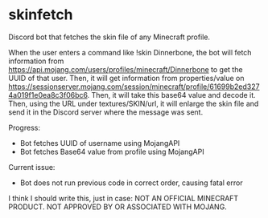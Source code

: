 # skinfetch
Discord bot that fetches the skin file of any Minecraft profile.

When the user enters a command like !skin Dinnerbone, the bot will fetch information from https://api.mojang.com/users/profiles/minecraft/Dinnerbone to get the UUID of that user. Then, it will get information from properties/value on https://sessionserver.mojang.com/session/minecraft/profile/61699b2ed3274a019f1e0ea8c3f06bc6. Then, it will take this base64 value and decode it. Then, using the URL under textures/SKIN/url, it will enlarge the skin file and send it in the Discord server where the message was sent.

Progress:
 - Bot fetches UUID of username using MojangAPI
 - Bot fetches Base64 value from profile using MojangAPI
 
Current issue:
 - Bot does not run previous code in correct order, causing fatal error

I think I should write this, just in case:
NOT AN OFFICIAL MINECRAFT PRODUCT. NOT APPROVED BY OR ASSOCIATED WITH MOJANG.
